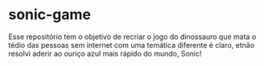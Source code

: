 # sonic-game
Esse repositório tem o objetivo de recriar o jogo do dinossauro que mata o tédio das pessoas sem internet com uma temática diferente é claro, etnão resolvi aderir ao ouriço azul mais rápido do mundo, Sonic!
